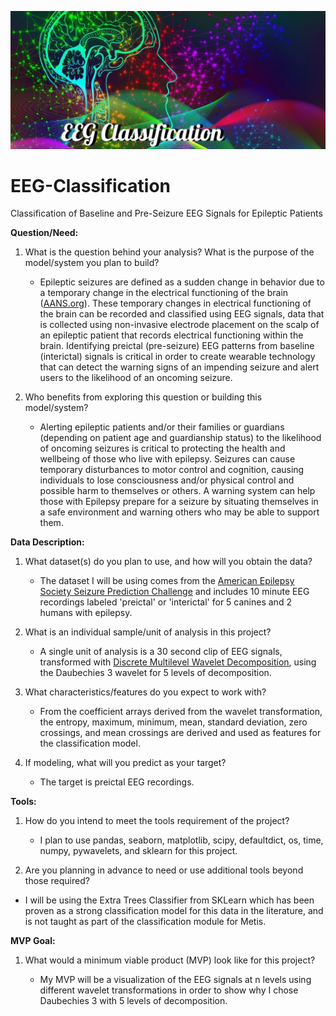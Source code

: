 ![Banner](https://github.com/CeliaSagas/EEG-Classification/blob/ea04509c7d718a20ba113980dbb6475299d47efe/img/EEG%20Class.jpg)



# EEG-Classification
Classification of Baseline and Pre-Seizure EEG Signals for Epileptic Patients




**Question/Need:**

1. What is the question behind your analysis? What is the purpose of the model/system you plan to build?

      - Epileptic seizures are defined as a sudden change in behavior due to a temporary change in the electrical functioning of the brain ([AANS.org](https://www.aans.org/en/Patients/Neurosurgical-Conditions-and-Treatments/Epilepsy#:~:text=Epilepsy%20is%20a%20disorder%20of,impulses%20in%20an%20orderly%20pattern.)). These temporary changes in electrical functioning of the brain can be recorded and classified using EEG signals, data that is collected using non-invasive electrode placement on the scalp of an epileptic patient that records electrical functioning within the brain. Identifying preictal (pre-seizure) EEG patterns from baseline (interictal) signals is critical in order to create wearable technology that can detect the warning signs of an impending seizure and alert users to the likelihood of an oncoming seizure.




2. Who benefits from exploring this question or building this model/system?

    - Alerting epileptic patients and/or their families or guardians (depending on patient age and guardianship status) to the likelihood of oncoming seizures is critical to protecting the health and wellbeing of those who live with epilepsy. Seizures can cause temporary disturbances to motor control and  cognition, causing individuals to lose consciousness and/or physical control and possible harm to themselves or others. A warning system can help those with Epilepsy prepare for a seizure by situating themselves in a safe environment and warning others who may be able to support them.



**Data Description:**

1. What dataset(s) do you plan to use, and how will you obtain the data?

    - The dataset I will be using comes from the [American Epilepsy Society Seizure Prediction Challenge](https://www.kaggle.com/c/seizure-prediction/overview) and includes 10 minute EEG recordings labeled 'preictal' or 'interictal' for 5 canines and 2 humans with epilepsy.

2. What is an individual sample/unit of analysis in this project?

    - A single unit of analysis is a 30 second clip of EEG signals, transformed with [Discrete Multilevel Wavelet Decomposition](https://pywavelets.readthedocs.io/en/latest/ref/dwt-discrete-wavelet-transform.html), using the Daubechies 3 wavelet for 5 levels of decomposition.




3. What characteristics/features do you expect to work with?

    - From the coefficient arrays derived from the wavelet transformation, the entropy, maximum, minimum, mean, standard deviation, zero crossings, and mean crossings are derived and used as features for the classification model.


4. If modeling, what will you predict as your target?

    - The target is preictal EEG recordings.



**Tools:**

1. How do you intend to meet the tools requirement of the project?

    - I plan to use pandas, seaborn, matplotlib, scipy, defaultdict, os, time, numpy, pywavelets, and sklearn for this project.

2. Are you planning in advance to need or use additional tools beyond those required?

  - I will be using the Extra Trees Classifier from SKLearn which has been proven as a strong classification model for this data in the literature, and is not taught as part of the classification module for Metis.



**MVP Goal:**

1. What would a minimum viable product (MVP) look like for this project?

    - My MVP will be a visualization of the EEG signals at n levels using different wavelet transformations in order to show why I chose Daubechies 3 with 5 levels of decomposition.
